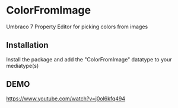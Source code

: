 
ColorFromImage
============================

Umbraco 7 Property Editor for picking colors from images

Installation
------------
Install the package and add the "ColorFromImage" datatype to your mediatype(s)


DEMO
------------
https://www.youtube.com/watch?v=j0ol6kfq494
